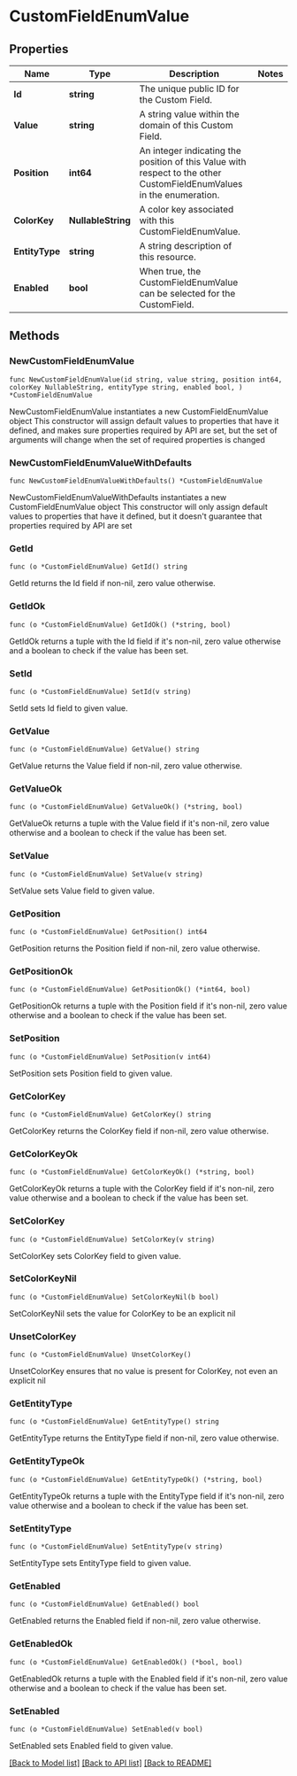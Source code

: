 # CustomFieldEnumValue

## Properties

Name | Type | Description | Notes
------------ | ------------- | ------------- | -------------
**Id** | **string** | The unique public ID for the Custom Field. | 
**Value** | **string** | A string value within the domain of this Custom Field. | 
**Position** | **int64** | An integer indicating the position of this Value with respect to the other CustomFieldEnumValues in the enumeration. | 
**ColorKey** | **NullableString** | A color key associated with this CustomFieldEnumValue. | 
**EntityType** | **string** | A string description of this resource. | 
**Enabled** | **bool** | When true, the CustomFieldEnumValue can be selected for the CustomField. | 

## Methods

### NewCustomFieldEnumValue

`func NewCustomFieldEnumValue(id string, value string, position int64, colorKey NullableString, entityType string, enabled bool, ) *CustomFieldEnumValue`

NewCustomFieldEnumValue instantiates a new CustomFieldEnumValue object
This constructor will assign default values to properties that have it defined,
and makes sure properties required by API are set, but the set of arguments
will change when the set of required properties is changed

### NewCustomFieldEnumValueWithDefaults

`func NewCustomFieldEnumValueWithDefaults() *CustomFieldEnumValue`

NewCustomFieldEnumValueWithDefaults instantiates a new CustomFieldEnumValue object
This constructor will only assign default values to properties that have it defined,
but it doesn't guarantee that properties required by API are set

### GetId

`func (o *CustomFieldEnumValue) GetId() string`

GetId returns the Id field if non-nil, zero value otherwise.

### GetIdOk

`func (o *CustomFieldEnumValue) GetIdOk() (*string, bool)`

GetIdOk returns a tuple with the Id field if it's non-nil, zero value otherwise
and a boolean to check if the value has been set.

### SetId

`func (o *CustomFieldEnumValue) SetId(v string)`

SetId sets Id field to given value.


### GetValue

`func (o *CustomFieldEnumValue) GetValue() string`

GetValue returns the Value field if non-nil, zero value otherwise.

### GetValueOk

`func (o *CustomFieldEnumValue) GetValueOk() (*string, bool)`

GetValueOk returns a tuple with the Value field if it's non-nil, zero value otherwise
and a boolean to check if the value has been set.

### SetValue

`func (o *CustomFieldEnumValue) SetValue(v string)`

SetValue sets Value field to given value.


### GetPosition

`func (o *CustomFieldEnumValue) GetPosition() int64`

GetPosition returns the Position field if non-nil, zero value otherwise.

### GetPositionOk

`func (o *CustomFieldEnumValue) GetPositionOk() (*int64, bool)`

GetPositionOk returns a tuple with the Position field if it's non-nil, zero value otherwise
and a boolean to check if the value has been set.

### SetPosition

`func (o *CustomFieldEnumValue) SetPosition(v int64)`

SetPosition sets Position field to given value.


### GetColorKey

`func (o *CustomFieldEnumValue) GetColorKey() string`

GetColorKey returns the ColorKey field if non-nil, zero value otherwise.

### GetColorKeyOk

`func (o *CustomFieldEnumValue) GetColorKeyOk() (*string, bool)`

GetColorKeyOk returns a tuple with the ColorKey field if it's non-nil, zero value otherwise
and a boolean to check if the value has been set.

### SetColorKey

`func (o *CustomFieldEnumValue) SetColorKey(v string)`

SetColorKey sets ColorKey field to given value.


### SetColorKeyNil

`func (o *CustomFieldEnumValue) SetColorKeyNil(b bool)`

 SetColorKeyNil sets the value for ColorKey to be an explicit nil

### UnsetColorKey
`func (o *CustomFieldEnumValue) UnsetColorKey()`

UnsetColorKey ensures that no value is present for ColorKey, not even an explicit nil
### GetEntityType

`func (o *CustomFieldEnumValue) GetEntityType() string`

GetEntityType returns the EntityType field if non-nil, zero value otherwise.

### GetEntityTypeOk

`func (o *CustomFieldEnumValue) GetEntityTypeOk() (*string, bool)`

GetEntityTypeOk returns a tuple with the EntityType field if it's non-nil, zero value otherwise
and a boolean to check if the value has been set.

### SetEntityType

`func (o *CustomFieldEnumValue) SetEntityType(v string)`

SetEntityType sets EntityType field to given value.


### GetEnabled

`func (o *CustomFieldEnumValue) GetEnabled() bool`

GetEnabled returns the Enabled field if non-nil, zero value otherwise.

### GetEnabledOk

`func (o *CustomFieldEnumValue) GetEnabledOk() (*bool, bool)`

GetEnabledOk returns a tuple with the Enabled field if it's non-nil, zero value otherwise
and a boolean to check if the value has been set.

### SetEnabled

`func (o *CustomFieldEnumValue) SetEnabled(v bool)`

SetEnabled sets Enabled field to given value.



[[Back to Model list]](../README.md#documentation-for-models) [[Back to API list]](../README.md#documentation-for-api-endpoints) [[Back to README]](../README.md)


